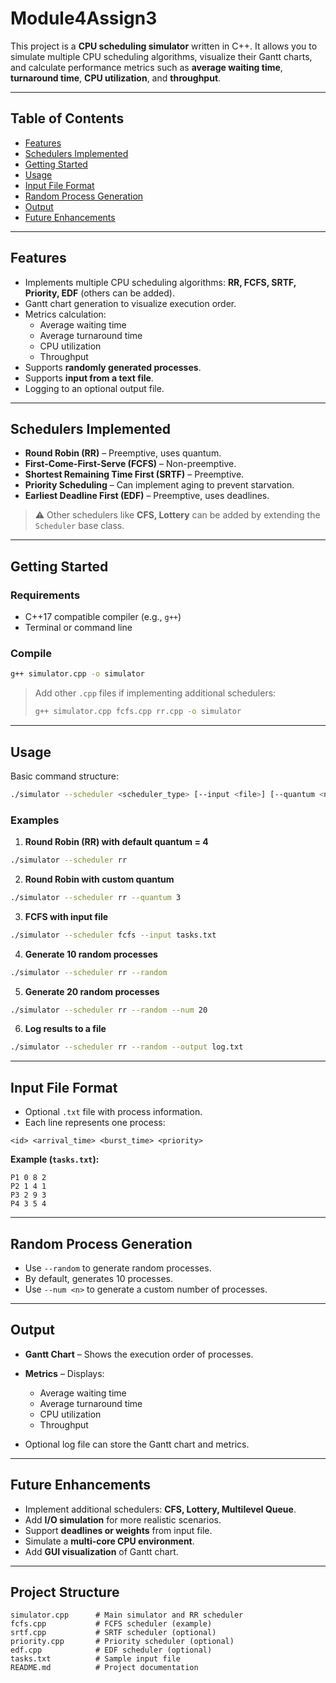 # Module4Assign3

This project is a **CPU scheduling simulator** written in C++. It allows you to simulate multiple CPU scheduling algorithms, visualize their Gantt charts, and calculate performance metrics such as **average waiting time**, **turnaround time**, **CPU utilization**, and **throughput**.

---

## Table of Contents

- [Features](#features)  
- [Schedulers Implemented](#schedulers-implemented)  
- [Getting Started](#getting-started)  
- [Usage](#usage)  
- [Input File Format](#input-file-format)  
- [Random Process Generation](#random-process-generation)  
- [Output](#output)  
- [Future Enhancements](#future-enhancements)  

---

## Features

- Implements multiple CPU scheduling algorithms: **RR, FCFS, SRTF, Priority, EDF** (others can be added).  
- Gantt chart generation to visualize execution order.  
- Metrics calculation:  
  - Average waiting time  
  - Average turnaround time  
  - CPU utilization  
  - Throughput  
- Supports **randomly generated processes**.  
- Supports **input from a text file**.  
- Logging to an optional output file.

---

## Schedulers Implemented

- **Round Robin (RR)** – Preemptive, uses quantum.  
- **First-Come-First-Serve (FCFS)** – Non-preemptive.  
- **Shortest Remaining Time First (SRTF)** – Preemptive.  
- **Priority Scheduling** – Can implement aging to prevent starvation.  
- **Earliest Deadline First (EDF)** – Preemptive, uses deadlines.  

> ⚠️ Other schedulers like **CFS, Lottery** can be added by extending the `Scheduler` base class.

---

## Getting Started

### Requirements

- C++17 compatible compiler (e.g., `g++`)  
- Terminal or command line  

### Compile

```bash
g++ simulator.cpp -o simulator
````

> Add other `.cpp` files if implementing additional schedulers:
>
> ```bash
> g++ simulator.cpp fcfs.cpp rr.cpp -o simulator
> ```

---

## Usage

Basic command structure:

```bash
./simulator --scheduler <scheduler_type> [--input <file>] [--quantum <n>] [--random] [--num <n>] [--output <log_file>]
```

### Examples

1. **Round Robin (RR) with default quantum = 4**

```bash
./simulator --scheduler rr
```

2. **Round Robin with custom quantum**

```bash
./simulator --scheduler rr --quantum 3
```

3. **FCFS with input file**

```bash
./simulator --scheduler fcfs --input tasks.txt
```

4. **Generate 10 random processes**

```bash
./simulator --scheduler rr --random
```

5. **Generate 20 random processes**

```bash
./simulator --scheduler rr --random --num 20
```

6. **Log results to a file**

```bash
./simulator --scheduler rr --random --output log.txt
```

---

## Input File Format

* Optional `.txt` file with process information.
* Each line represents one process:

```
<id> <arrival_time> <burst_time> <priority>
```

**Example (`tasks.txt`):**

```
P1 0 8 2
P2 1 4 1
P3 2 9 3
P4 3 5 4
```

---

## Random Process Generation

* Use `--random` to generate random processes.
* By default, generates 10 processes.
* Use `--num <n>` to generate a custom number of processes.

---

## Output

* **Gantt Chart** – Shows the execution order of processes.

* **Metrics** – Displays:

  * Average waiting time
  * Average turnaround time
  * CPU utilization
  * Throughput

* Optional log file can store the Gantt chart and metrics.

---

## Future Enhancements

* Implement additional schedulers: **CFS, Lottery, Multilevel Queue**.
* Add **I/O simulation** for more realistic scenarios.
* Support **deadlines or weights** from input file.
* Simulate a **multi-core CPU environment**.
* Add **GUI visualization** of Gantt chart.

---

## Project Structure

```
simulator.cpp      # Main simulator and RR scheduler
fcfs.cpp           # FCFS scheduler (example)
srtf.cpp           # SRTF scheduler (optional)
priority.cpp       # Priority scheduler (optional)
edf.cpp            # EDF scheduler (optional)
tasks.txt          # Sample input file
README.md          # Project documentation
```
